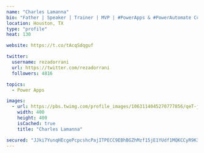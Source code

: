 ```yaml
---
name: "Charles Lamanna"
bio: "Father | Speaker | Trainer | MVP | #PowerApps & #PowerAutomate Community Super User | YouTuber Right-pointing triangle http://youtube.com/c/rezadorrani | Learn - Share - Clockwise rightwards and leftwards open circle arrows"
location: Houston, TX
type: "profile"
heat: 130

website: https://t.co/tAcqSdqguf

twitter:
  username: rezadorrani
  url: https://twitter.com/rezadorrani
  followers: 4816

topics:
  - Power Apps

images:
  - url: https://pbs.twimg.com/profile_images/1063114045270777856/qeT-jpWr_400x400.jpg
    width: 400
    height: 400
    isCached: true
    title: "Charles Lamanna"

secured: "JJki7YunqHEcgePcpcshcPajITPECC9EBhBGZhMzf15jE1YUdf1MQKCCyR9K3Y7yNauK303XvjNqsb55snuWINk2FLK8buqnEX0Fu+NYc8VGo6eYfzMLZN8WZGuSM5dbIvOYMjFtnTUDnQfVvUlHYqCmz1KJBzdW7gdqozA70aUpIVcWcNIcwl6A3U9TTLUp8VEg8iBXOIMRcRJhx74zZ5SKdp96r+f4UYWEcbAR9EeLB+Fd4Vk1/bJkzX+PMpB4Yw8WisrF3cVXs2mNwLVIO4Bl5jC4HlWBWk6dadhA8a3BOx49Ipb8BjuDf2/lYmteF4MfENPIst2QNLuflqh9HXswY+W2Q54JONloQ/oUPA9hagsSyJaPF6pvJX+KShpavD3/12jH1zKClNojjqif1zblsSKyaj2maSf8HD6bk4w=;oBdwMJWfZ8gbMfI/7ANJqg=="
---
```


